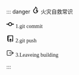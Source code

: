::: danger <svg style="height: 20px; width: 20px; color: rgb(0, 0, 255);" xmlns="http://www.w3.org/2000/svg" viewBox="0 0 24 24"> <g> <path fill="none" d="M0 0h24v24H0z"></path> <path fill-rule="nonzero" d="M12 23a7.5 7.5 0 0 0 7.5-7.5c0-.866-.23-1.697-.5-2.47-1.667 1.647-2.933 2.47-3.8 2.47 3.995-7 1.8-10-4.2-14 .5 5-2.796 7.274-4.138 8.537A7.5 7.5 0 0 0 12 23zm.71-17.765c3.241 2.75 3.257 4.887.753 9.274-.761 1.333.202 2.991 1.737 2.991.688 0 1.384-.2 2.119-.595a5.5 5.5 0 1 1-9.087-5.412c.126-.118.765-.685.793-.71.424-.38.773-.717 1.118-1.086 1.23-1.318 2.114-2.78 2.566-4.462z"></path> </g> </svg> 火灾自救常识 

   <svg style="height: 20px; width: 20px; color: rgb(0, 0, 255);" xmlns="http://www.w3.org/2000/svg" viewBox="0 0 256 256"><rect width="256" height="256" fill="none"></rect><circle cx="128" cy="128" r="52" fill="none" stroke="#000" stroke-linecap="round" stroke-linejoin="round" stroke-width="24"></circle><line x1="12" y1="128" x2="76" y2="128" fill="none" stroke="#000" stroke-linecap="round" stroke-linejoin="round" stroke-width="24"></line><line x1="180" y1="128" x2="244" y2="128" fill="none" stroke="#000" stroke-linecap="round" stroke-linejoin="round" stroke-width="24"></line></svg>
   <font face="Consolas">1.git commit</font>

   <svg style="height: 20px; width: 20px; color: rgb(0, 0, 255);" xmlns="http://www.w3.org/2000/svg" viewBox="0 0 24 24"> <g> <path fill="none" d="M0 0h24v24H0z"></path> <path fill-rule="nonzero" d="M18 16v-2h1V4H6v10.035A3.53 3.53 0 0 1 6.5 14H8v2H6.5a1.5 1.5 0 0 0 0 3H10v2H6.5A3.5 3.5 0 0 1 3 17.5V5a3 3 0 0 1 3-3h14a1 1 0 0 1 1 1v17a1 1 0 0 1-1 1h-4v-2h3v-3h-1zM7 5h2v2H7V5zm0 3h2v2H7V8zm7 9v6h-2v-6H9l4-5 4 5h-3z"></path> </g> </svg>
   <font face="Consolas">2.git push</font>
   

   <svg style="height: 20px; width: 20px; color: rgb(0, 0, 255);" xmlns="http://www.w3.org/2000/svg" width="512" height="512" viewBox="0 0 512 512"><title>ionicons-v5-i</title><path d="M320,176V136a40,40,0,0,0-40-40H88a40,40,0,0,0-40,40V376a40,40,0,0,0,40,40H280a40,40,0,0,0,40-40V336" style="fill:none;stroke:#000;stroke-linecap:round;stroke-linejoin:round;stroke-width:32px"></path><polyline points="384 176 464 256 384 336" style="fill:none;stroke:#000;stroke-linecap:round;stroke-linejoin:round;stroke-width:32px"></polyline><line x1="191" y1="256" x2="464" y2="256" style="fill:none;stroke:#000;stroke-linecap:round;stroke-linejoin:round;stroke-width:32px"></line></svg>
   <font face="Consolas">3.Leaveing building</font>

:::